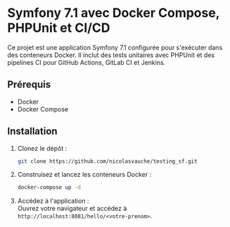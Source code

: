 # Symfony 7.1 avec Docker Compose, PHPUnit et CI/CD
Ce projet est une application Symfony 7.1 configurée pour s'exécuter dans des conteneurs Docker. Il inclut des tests unitaires avec PHPUnit et des pipelines CI pour GitHub Actions, GitLab CI et Jenkins.

## Prérequis
- Docker
- Docker Compose

## Installation
1. Clonez le dépôt :
    ```bash
    git clone https://github.com/nicolasvauche/testing_sf.git
    ```
2. Construisez et lancez les conteneurs Docker :
    ```bash
    docker-compose up -d
    ```
3. Accédez à l'application :  
    Ouvrez votre navigateur et accédez à `http://localhost:8081/hello/<votre-prenom>`.
